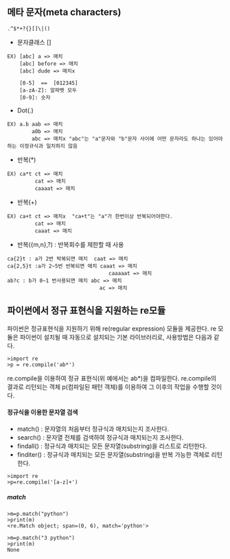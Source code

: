 ## 메타 문자(meta characters)

```
.^$*+?{}[]\|()
```

* 문자클래스 []
```
EX) [abc] a => 매치  
    [abc] before => 매치  
    [abc] dude => 매치x
    
    [0-5]  ==  [012345]
    [a-zA-Z]: 알파벳 모두
    [0-9]: 숫자
```

* Dot(.)
```
EX) a.b aab => 매치
        a0b => 매치
        abc => 매치x "abc"는 "a"문자와 "b"문자 사이에 어떤 문자라도 하나는 있어야 하는 이정규식과 일치하지 않음
```

* 반복(*)
```
EX) ca*t ct => 매치
         cat => 매치
         caaaat => 매치
```

* 반복(+)
```
EX) ca+t ct => 매치x  "ca+t"는 "a"가 한번이상 반복되어야한다.
         cat => 매치
         caaat => 매치
```

* 반복({m,n},?)
: 반복회수를 제한할 때 사용
```
ca{2}t : a가 2번 박복되면 매치  caat => 매치
ca{2,5}t :a가 2~5번 반복되면 매치 caaat => 매치
                                 caaaaat => 매치
ab?c : b가 0~1 번사용되면 매치 abc => 매치
                              ac => 매치
```



## 파이썬에서 정규 표현식을 지원하는 re모듈
파이썬은 정규표현식을 지원하기 위해 re(regular expression) 모듈을 제공한다. re 모듈은 파이썬이 설치될 때 자동으로 설치되는 기본 라이브러리로,
사용방법은 다음과 같다.
```
>import re
>p = re.compile('ab*')
```
re.compile을 이용하여 정규 표현식(위 예에서는 ab*)을 컴파일한다. re.compile의 결과로 리턴되는 객체 p(컴파일된 패턴 객체)를 이용하여 그 이후의 작업을 수행할 것이다.

#### 정규식을 이용한 문자열 검색

* match()    : 문자열의 처음부터 정규식과 매치되는지 조사한다.
* search()   : 문자열 전체를 검색하여 정규식과 매치되는지 조사한다.
* findall()  : 정규식과 매치되는 모든 문자열(substring)을 리스트로 리턴한다.
* finditer() : 정규식과 매치되는 모든 문자열(substring)을 반복 가능한 객체로 리턴한다.

```
>import re
>p=re.compile('[a-z]+')
```
##### match
```
>m=p.match("python")
>print(m)
<re.Match object; span=(0, 6), match='python'>

>m=p.match("3 python")
>print(m)
None
```


